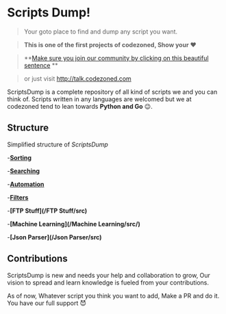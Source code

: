 # Scripts Dump!

> Your goto place to find and dump any script you want.



> **This is one of the first projects of codezoned, Show your :heart:**

> **[Make sure you join our community by clicking on this beautiful sentence](http://talk.codezoned.com) **

> or just visit http://talk.codezoned.com



ScriptsDump is a complete repository of all kind of scripts we and you can think of. Scripts written in any languages are welcomed but we at codezoned tend to lean towards **Python and Go** :wink:.

## Structure
Simplified structure of *ScriptsDump*

-**[Sorting](/Arrays-Sorting/src)**

-**[Searching](/Arrays-searching/src)**

-**[Automation](Automation/src)**

-**[Filters](Filters/src)**

-**[FTP Stuff](/FTP Stuff/src)**

-**[Machine Learning](/Machine Learning/src/)**

-**[Json Parser](/Json Parser/src)**






## Contributions

ScriptsDump is new and needs your help and collaboration to grow, Our vision to spread and learn knowledge is fueled from your contributions.

As of now, Whatever script you think you want to add, Make a PR and do it. You have our full support :smiling_imp:
